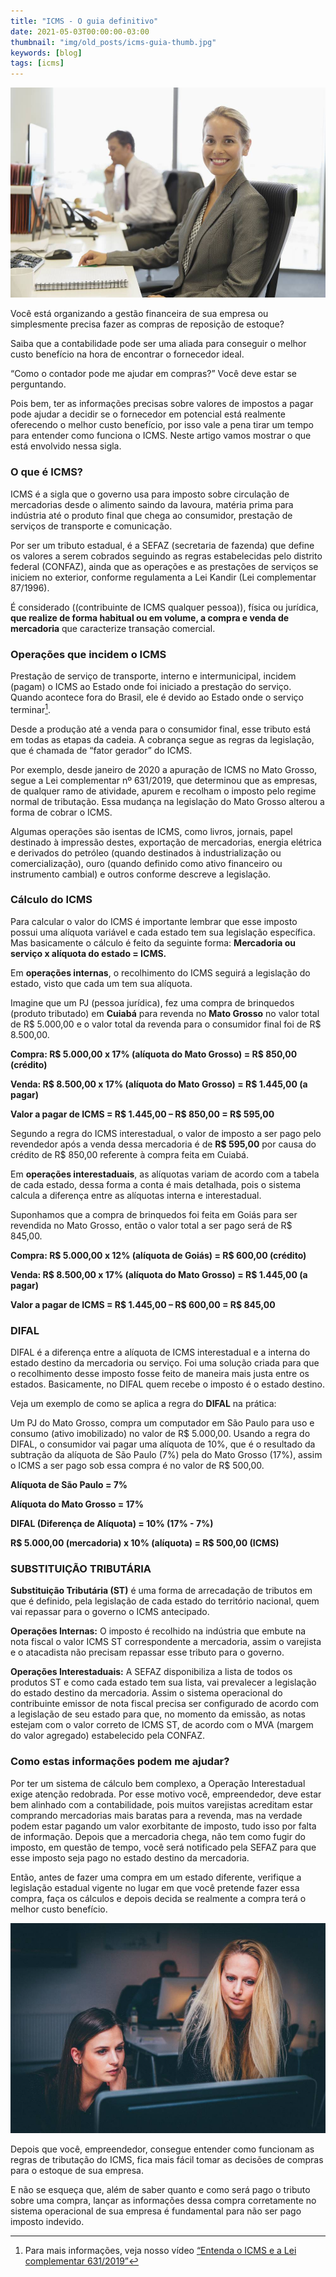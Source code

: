 ```yaml
---
title: "ICMS - O guia definitivo"
date: 2021-05-03T00:00:00-03:00
thumbnail: "img/old_posts/icms-guia-thumb.jpg"
keywords: [blog]
tags: [icms]
---
```


![](imgs/001.jpg)

Você está organizando a gestão financeira de sua empresa ou simplesmente precisa fazer as compras de reposição de estoque?

Saiba que a contabilidade pode ser uma aliada para conseguir o melhor custo benefício na hora de encontrar o fornecedor ideal.

<!--more--> 

“Como o contador pode me ajudar em compras?” Você deve estar se perguntando.

Pois bem, ter as informações precisas sobre valores de impostos a pagar pode ajudar a decidir se o fornecedor em potencial está realmente oferecendo o melhor custo benefício, por isso vale a pena tirar um tempo para entender como funciona o ICMS. Neste artigo vamos mostrar o que está envolvido nessa sigla.

### O que é ICMS?

ICMS é a sigla que o governo usa para imposto sobre circulação de mercadorias desde o alimento saindo da lavoura, matéria prima para indústria até o produto final que chega ao consumidor, prestação de serviços de transporte e comunicação.

Por ser um tributo estadual, é a SEFAZ (secretaria de fazenda) que define os valores a serem cobrados seguindo as regras estabelecidas pelo distrito federal (CONFAZ), ainda que as operações e as prestações de serviços se iniciem no exterior, conforme regulamenta a Lei Kandir (Lei complementar 87/1996).

É considerado ((contribuinte de ICMS qualquer pessoa)), física ou jurídica, **que realize de forma habitual ou em volume, a compra e venda de mercadoria** que caracterize transação comercial.

### Operações que incidem o ICMS

Prestação de serviço de transporte, interno e intermunicipal, incidem (pagam) o ICMS ao Estado onde foi iniciado a prestação do serviço. Quando acontece fora do Brasil, ele é devido ao Estado onde o serviço terminar[^1].

Desde a produção até a venda para o consumidor final, esse tributo está em todas as etapas da cadeia. A cobrança segue as regras da legislação, que é chamada de “fator gerador” do ICMS.

Por exemplo, desde janeiro de 2020 a apuração de ICMS no Mato Grosso, segue a Lei complementar nº 631/2019, que determinou que as empresas, de qualquer ramo de atividade, apurem e recolham o imposto pelo regime normal de tributação. Essa mudança na legislação do Mato Grosso alterou a forma de cobrar o ICMS.

Algumas operações são isentas de ICMS, como livros, jornais, papel destinado à impressão destes, exportação de mercadorias, energia elétrica e derivados do petróleo (quando destinados à industrialização ou comercialização), ouro (quando definido como ativo financeiro ou instrumento cambial) e outros conforme descreve a legislação.

### Cálculo do ICMS

Para calcular o valor do ICMS é importante lembrar que esse imposto possui uma alíquota variável e cada estado tem sua legislação específica. Mas basicamente o cálculo é feito da seguinte forma: **Mercadoria ou serviço x alíquota do estado = ICMS.**

Em **operações internas**, o recolhimento do ICMS seguirá a legislação do estado, visto que cada um tem sua alíquota.

Imagine que um PJ (pessoa jurídica), fez uma compra de brinquedos (produto tributado) em **Cuiabá** para revenda no **Mato Grosso** no valor total de R$ 5.000,00 e o valor total da revenda para o consumidor final foi de R$ 8.500,00.

**Compra: R$ 5.000,00 x 17% (alíquota do Mato Grosso) = R$ 850,00 (crédito)**

**Venda: R$ 8.500,00 x 17% (alíquota do Mato Grosso) = R$ 1.445,00 (a pagar)**

**Valor a pagar de ICMS = R$ 1.445,00 – R$ 850,00 = R$ 595,00**

Segundo a regra do ICMS interestadual, o valor de imposto a ser pago pelo revendedor após a venda dessa mercadoria é de **R$ 595,00** por causa do crédito de R$ 850,00 referente à compra feita em Cuiabá.

Em **operações interestaduais**, as alíquotas variam de acordo com a tabela de cada estado, dessa forma a conta é mais detalhada, pois o sistema calcula a diferença entre as alíquotas interna e interestadual.

Suponhamos que a compra de brinquedos foi feita em Goiás para ser revendida no Mato Grosso, então o valor total a ser pago será de R$ 845,00.

**Compra: R$ 5.000,00 x 12% (alíquota de Goiás) = R$ 600,00 (crédito)**

**Venda: R$ 8.500,00 x 17% (alíquota do Mato Grosso) = R$ 1.445,00 (a pagar)**

**Valor a pagar de ICMS = R$ 1.445,00 – R$ 600,00 = R$ 845,00**

### DIFAL

DIFAL é a diferença entre a alíquota de ICMS interestadual e a interna do estado destino da mercadoria ou serviço. Foi uma solução criada para que o recolhimento desse imposto fosse feito de maneira mais justa entre os estados. Basicamente, no DIFAL quem recebe o imposto é o estado destino.

Veja um exemplo de como se aplica a regra do **DIFAL** na prática:

Um PJ do Mato Grosso, compra um computador em São Paulo para uso e consumo (ativo imobilizado) no valor de R$ 5.000,00. Usando a regra do DIFAL, o consumidor vai pagar uma alíquota de 10%, que é o resultado da subtração da alíquota de São Paulo (7%) pela do Mato Grosso (17%), assim o ICMS a ser pago sob essa compra é no valor de R$ 500,00.

**Alíquota de São Paulo = 7%**

**Alíquota do Mato Grosso = 17%**

**DIFAL (Diferença de Alíquota) = 10% (17% - 7%)**

**R$ 5.000,00 (mercadoria) x 10% (alíquota) = R$ 500,00 (ICMS)**

### SUBSTITUIÇÃO TRIBUTÁRIA

**Substituição Tributária (ST)** é uma forma de arrecadação de tributos em que é definido, pela legislação de cada estado do território nacional, quem vai repassar para o governo o ICMS antecipado.

**Operações Internas:** O imposto é recolhido na indústria que embute na nota fiscal o valor ICMS ST correspondente a mercadoria, assim o varejista e o atacadista não precisam repassar esse tributo para o governo.

**Operações Interestaduais:** A SEFAZ disponibiliza a lista de todos os produtos ST e como cada estado tem sua lista, vai prevalecer a legislação do estado destino da mercadoria. Assim o sistema operacional do contribuinte emissor de nota fiscal precisa ser configurado de acordo com a legislação de seu estado para que, no momento da emissão, as notas estejam com o valor correto de ICMS ST, de acordo com o MVA (margem do valor agregado) estabelecido pela CONFAZ.

### Como estas informações podem me ajudar?

Por ter um sistema de cálculo bem complexo, a Operação Interestadual exige atenção redobrada. Por esse motivo você, empreendedor, deve estar bem alinhado com a contabilidade, pois muitos varejistas acreditam estar comprando mercadorias mais baratas para a revenda, mas na verdade podem estar pagando um valor exorbitante de imposto, tudo isso por falta de informação. Depois que a mercadoria chega, não tem como fugir do imposto, em questão de tempo, você será notificado pela SEFAZ para que esse imposto seja pago no estado destino da mercadoria.

Então, antes de fazer uma compra em um estado diferente, verifique a legislação estadual vigente no lugar em que você pretende fazer essa compra, faça os cálculos e depois decida se realmente a compra terá o melhor custo benefício.

![](imgs/002.jpg)

Depois que você, empreendedor, consegue entender como funcionam as regras de tributação do ICMS, fica mais fácil tomar as decisões de compras para o estoque de sua empresa.

E não se esqueça que, além de saber quanto e como será pago o tributo sobre uma compra, lançar as informações dessa compra corretamente no sistema operacional de sua empresa é fundamental para não ser pago imposto indevido.

[^1]: Para mais informações, veja nosso vídeo [“Entenda o ICMS e a Lei complementar 631/2019”](https://www.youtube.com/watch?v=gcwMueqrBE8)